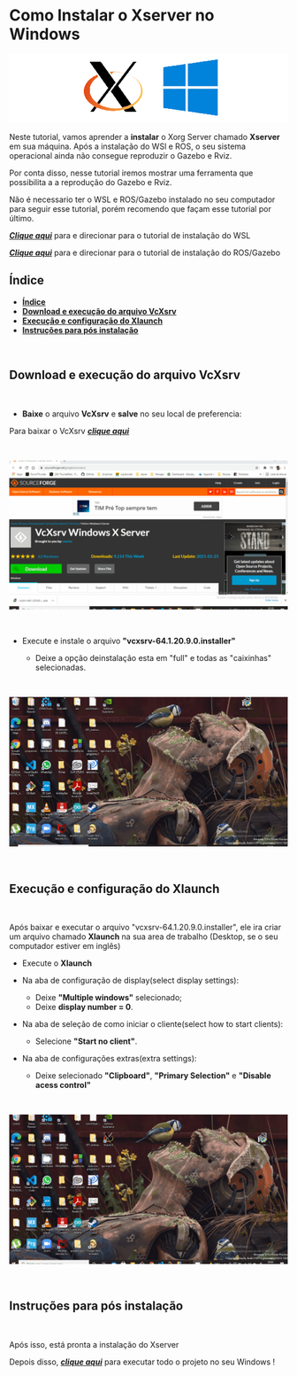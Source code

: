 # **Como Instalar o Xserver no Windows**

![Logo do XServer no windowsa](../assets/img/logo_Xserver.png)

Neste tutorial, vamos aprender a **instalar** o Xorg Server chamado **Xserver** em sua máquina.
Após a instalação do WSl e ROS, o seu sistema operacional ainda não consegue reproduzir o Gazebo e Rviz.

Por conta disso, nesse tutorial iremos mostrar uma ferramenta que possibilita a a reprodução do Gazebo e Rviz.

Não é necessario ter o WSL e ROS/Gazebo instalado no seu computador para seguir esse tutorial, porém recomendo que façam esse tutorial por último.

***[Clique aqui](../InstalationGuides/WSL.md)*** para e direcionar para o tutorial de instalação do WSL 

***[Clique aqui](../InstalationGuides/ROSGazeboWSL.md)*** para e direcionar para o tutorial de instalação do ROS/Gazebo


## **Índice**
- [**Índice**](#Índice)
- [**Download e execução do arquivo VcXsrv**](#Download-e-execução-do-arquivo-VcXsrv)
- [**Execução e configuração do Xlaunch**](#Execução-e-configuração-do-Xlaunch)
- [**Instruções para pós instalação**](#Instruções-para-pós-instalação)


<br>

## **Download e execução do arquivo VcXsrv**

<br>

- **Baixe** o arquivo **VcXsrv** e **salve** no seu local de preferencia:

Para baixar o VcXsrv ***[clique aqui](https://sourceforge.net/projects/vcxsrv/)***

<br>

![download XServer](../assets/gif/XServer/0_baixando_VcXsrv.gif)

<br>

- Execute e instale o arquivo **"vcxsrv-64.1.20.9.0.installer"**
    
    - Deixe a opção deinstalação esta em "full" e todas as "caixinhas" selecionadas. 

<br>

![execute o XServer](../assets/gif/XServer/1_executando_VcXsrv.gif)

<br>

## **Execução e configuração do Xlaunch**

<br>

Após baixar e executar o arquivo "vcxsrv-64.1.20.9.0.installer", ele ira criar um arquivo chamado **Xlaunch** na sua area de trabalho (Desktop, se o seu computador estiver em inglês)

- Execute o **Xlaunch**
- Na aba de configuração de display(select display settings):
    - Deixe **"Multiple windows"** selecionado;
    - Deixe **display number = 0**.

- Na aba de seleção de como iniciar o cliente(select how to start clients):
    - Selecione **"Start no client"**.

- Na aba de configurações extras(extra settings):
    - Deixe selecionado **"Clipboard"**, **"Primary Selection"** e **"Disable acess control"**

<br>

![executando Xlaunch](../assets/gif/XServer/2_executando_Xlaunch.gif)

<br>


## **Instruções para pós instalação**

<br>

Após isso, está pronta a instalação do Xserver

Depois disso, ***[clique aqui]()***  para executar todo o projeto no seu Windows !
